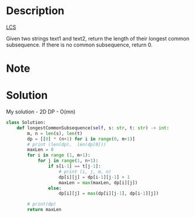 # Description
[LCS](https://leetcode.com/problems/longest-common-subsequence/)

Given two strings text1 and text2, return the length of their longest common subsequence. If there is no common subsequence, return 0.

# Note

# Solution 
My solution - 2D DP - O(mn)
```python
class Solution:
    def longestCommonSubsequence(self, s: str, t: str) -> int:
        m, n = len(s), len(t)
        dp = [[0] * (n+1) for i in range(0, m+1)]
        # print (len(dp),  len(dp[0]))
        maxLen = 0
        for i in range (1, m+1):
            for j in range(1, n+1):
                if s[i-1] == t[j-1]:
                    # print (i, j, m, n)
                    dp[i][j] = dp[i-1][j-1] + 1
                    maxLen = max(maxLen, dp[i][j])
                else: 
                    dp[i][j] = max(dp[i][j-1], dp[i-1][j])

        # print(dp)
        return maxLen

```
